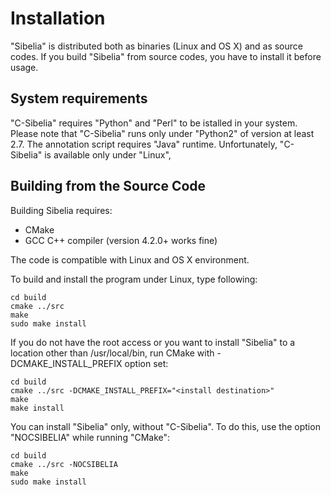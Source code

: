 Installation
============

"Sibelia" is distributed both as binaries (Linux and OS X) and as source codes.
If you build "Sibelia" from source codes, you have to install it before usage.

System requirements
-------------------
"C-Sibelia" requires "Python" and "Perl" to be istalled in your system. Please
note that "C-Sibelia" runs only under "Python2" of version at least 2.7. The
annotation script requires "Java" runtime. Unfortunately, "C-Sibelia" is 
available only under "Linux", 

Building from the Source Code
-----------------------------

Building Sibelia requires:
* CMake
* GCC C++ compiler (version 4.2.0+ works fine)

The code is compatible with Linux and OS X environment.

To build and install the program under Linux, type following:

	cd build
	cmake ../src
	make
	sudo make install

If you do not have the root access or you want to install "Sibelia" to a
location other than /usr/local/bin, run CMake with -DCMAKE_INSTALL_PREFIX
option set:

	cd build
	cmake ../src -DCMAKE_INSTALL_PREFIX="<install destination>"
	make
	make install

You can install "Sibelia" only, without "C-Sibelia". To do this, use the option
"NOCSIBELIA" while running "CMake":

	cd build
	cmake ../src -NOCSIBELIA
	make
	sudo make install
